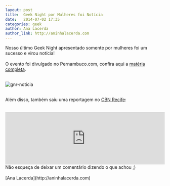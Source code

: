 ```yaml
---
layout: post
title:  Geek Night por Mulheres foi Notícia
date:   2014-07-02 17:35
categories: geek
author: Ana Lacerda
author_link: http://aninhalacerda.com
---
```


Nosso último Geek Night apresentado somente por mulheres foi um sucesso e virou notícia!
<br>
<br>
O evento foi divulgado no Pernambuco.com, confira aqui a [matéria completa](http://www.pernambuco.com/app/noticia/tecnologia/45,24,46,2/2014/07/01/interna_tecnologia,513388/geek-night-oferece-debate-sobre-ti-atraves-da-experiencia-de-mulheres.shtml).
<br>
<br>

![gnr-noticia]({{site.baseurl}}/images/gnr-noticia.jpg)
<br>
<br>

Além disso, também saiu uma reportagem no [CBN Recife](http://www.cbnrecife.com/noticia/encontro-debate-presenca-das-mulheres-nas-areas-de-tecnologia-da-informacao):
<br>
<br>

<iframe width="100%" height="166" scrolling="no" frameborder="no" src="https://w.soundcloud.com/player/?url=https%3A//api.soundcloud.com/tracks/156964460&color=ff5500"></iframe>

<br>
Não esqueça de deixar um comentário dizendo o que achou ;)


<br>
<br>
[Ana Lacerda](http://aninhalacerda.com)